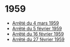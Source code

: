 # 1959

- [Arrêté du 4 mars 1959](arrete-du-4-mars-1959)
- [Arrêté du 5 février 1959](arrete-du-5-fevrier-1959)
- [Arrêté du 16 février 1959](arrete-du-16-fevrier-1959)
- [Arrêté du 27 février 1959](arrete-du-27-fevrier-1959)
